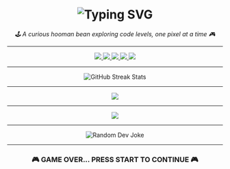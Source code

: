 <h1 align="center">
  <img src="https://readme-typing-svg.herokuapp.com?font=Press+Start+2P&size=18&pause=1000&color=00FF00&center=true&vCenter=true&width=500&lines=INSERT+COIN...;LOADING+ALLEN.EXE...;WELCOME+TO+MY+PROFILE+👾" alt="Typing SVG" />
</h1>

<p align="center">
  <em>🕹️ A curious hooman bean exploring code levels, one pixel at a time 🎮</em>
</p>

---

<p align="center">
  <a href="https://instagram.com/beaniespolaroids">
    <img src="https://img.shields.io/badge/Instagram-FF007F?style=for-the-badge&logo=Instagram&logoColor=white" />
  </a>
  <a href="https://linkedin.com/in/allenchrissodhas">
    <img src="https://img.shields.io/badge/LinkedIn-00CFFF?style=for-the-badge&logo=linkedin&logoColor=black" />
  </a>
  <a href="https://medium.com/@beaniespolaroids">
    <img src="https://img.shields.io/badge/Medium-00FF00?style=for-the-badge&logo=medium&logoColor=black" />
  </a>
  <a href="https://twitch.tv/talionnn">
    <img src="https://img.shields.io/badge/Twitch-8000FF?style=for-the-badge&logo=Twitch&logoColor=white" />
  </a>
  <a href="https://twitter.com/allencdhas">
    <img src="https://img.shields.io/badge/Twitter-33FFCC?style=for-the-badge&logo=twitter&logoColor=black" />
  </a>
</p>

---

<div align="center">
  <img src="https://github-readme-streak-stats.herokuapp.com/?user=allencdhas&theme=neon-dark&hide_border=true&background=000000&ring=FF00FF&fire=00FF00&currStreakLabel=00FF00" alt="GitHub Streak Stats">
</div>

---

<p align="center">
  <a href="https://buymeacoffee.com/beaniespolaroids">
    <img src="https://img.shields.io/badge/INSERT%20COIN-%E2%98%85%20Buy%20Me%20a%20Coffee-%23FFDD00?style=for-the-badge&logo=buy-me-a-coffee&logoColor=black" />
  </a>
</p>

---

<p align="center">
  <img src="https://visitcount.itsvg.in/api?id=allencdhas&label=Player%20Visits&color=11&icon=5&pretty=true" />
</p>

---

<p align="center">
  <img src="https://readme-jokes.vercel.app/api?theme=tokyonight&hideBorder=true&bgColor=%23000000&textColor=%2300FF00" alt="Random Dev Joke" />
</p>

---

<h3 align="center">🎮 GAME OVER... PRESS START TO CONTINUE 🎮</h3>
